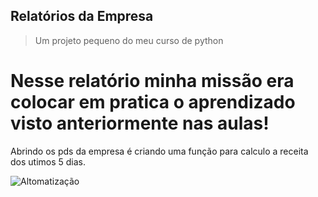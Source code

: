 ## Relatórios da Empresa
> Um projeto pequeno do meu curso de python

# Nesse relatório minha missão era colocar em pratica o aprendizado visto anteriormente nas aulas!
 Abrindo os pds da empresa é criando uma função para calculo a receita dos utimos 5 dias.

![Altomatização](https://user-images.githubusercontent.com/88971985/142781284-07b27159-e18c-4674-9470-79cfed0bff0d.png)
